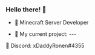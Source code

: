 ### Hello there! 👋

- 🔗 Minecraft Server Developer
* 🌱 My current project: ---

 👾 Discord: xDaddyRonen#4355
